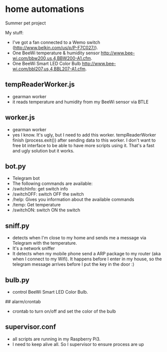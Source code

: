 # home automations
Summer pet project

My stuff:
* I've got a fan connected to a Wemo switch (http://www.belkin.com/us/p/P-F7C027/).
* One BeeWi temperature & humidity sensor http://www.bee-wi.com/bbw200,us,4,BBW200-A1.cfm.
* One BeeWi Smart LED Color Bulb http://www.bee-wi.com/bbl207,us,4,BBL207-A1.cfm.

## tempReaderWorker.js
* gearman worker
* it reads temperature and humidity from my BeeWi sensor via BTLE

## worker.js
* gearman worker
* yes I know. It's ugly, but I need to add this worker. tempReaderWorker finish (process.exit()) after sending data to this worker. I don't want to free bt interface to be able to have more scripts using it. That's a fast and ugly solution but it works.

## bot.py
* Telegram bot
* The following commands are available:
 * /switchInfo: get switch info
 * /switchOFF: switch OFF the switch
 * /help: Gives you information about the available commands
 * /temp: Get temperature
 * /switchON: switch ON the switch

## sniff.py
* detects when I'm close to my home and sends me a message via Telegram with the temperature.
* It's a network sniffer
* It detects when my mobile phone send a ARP package to my router (aka when I connect to my Wifi). It happens before I enter in my house, so the telegram message arrives before I put the key in the door :)

## bulb.py
* control BeeWi Smart LED Color Bulb.

## alarm/crontab
* crontab to turn on/off and set the color of the bulb

## supervisor.conf
* all scripts are running in my Raspberry Pi3.
* I need to keep alive all. So I supervisor to ensure process are up
